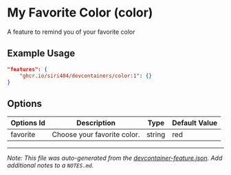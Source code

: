 
# My Favorite Color (color)

A feature to remind you of your favorite color

## Example Usage

```json
"features": {
    "ghcr.io/siri404/devcontainers/color:1": {}
}
```

## Options

| Options Id | Description | Type | Default Value |
|-----|-----|-----|-----|
| favorite | Choose your favorite color. | string | red |



---

_Note: This file was auto-generated from the [devcontainer-feature.json](https://github.com/siri404/devcontainers/blob/main/src/color/devcontainer-feature.json).  Add additional notes to a `NOTES.md`._
